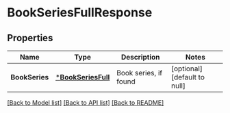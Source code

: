 # BookSeriesFullResponse

## Properties
Name | Type | Description | Notes
------------ | ------------- | ------------- | -------------
**BookSeries** | [***BookSeriesFull**](BookSeriesFull.md) | Book series, if found | [optional] [default to null]

[[Back to Model list]](../README.md#documentation-for-models) [[Back to API list]](../README.md#documentation-for-api-endpoints) [[Back to README]](../README.md)


